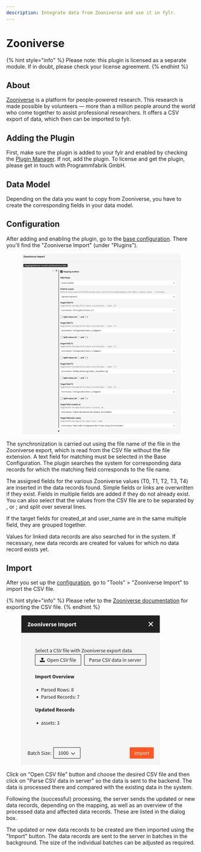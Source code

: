```yaml
---
description: Integrate data from Zooniverse and use it in fylr.
---
```


# Zooniverse

{% hint style="info" %}
Please note: this plugin is licensed as a separate module. If in doubt, please check your license agreement.
{% endhint %}

## About

[Zooniverse](https://www.zooniverse.org/) is a platform for people-powered research. This research is made possible by volunteers — more than a million people around the world who come together to assist professional researchers. It offers a CSV export of data, which then can be imported to fylr.

## Adding the Plugin

First, make sure the plugin is added to your fylr and enabled by checking the [Plugin Manager](../../for-administrators/plugin-manager.md). If not, add the plugin. To license and get the plugin, please get in touch with Programmfabrik GmbH.

## Data Model

Depending on the data you want to copy from Zooniverse, you have to create the corresponding fields in your data model.

## Configuration

After adding and enabling the plugin, go to the [base configuration](../../for-administrators/readme/). There you'll find the "Zooniverse Import" (under "Plugins").

<figure><img src="../../.gitbook/assets/zooniverse_fylr_en_baseconfig.png" alt=""><figcaption></figcaption></figure>

The synchronization is carried out using the file name of the file in the Zooniverse export, which is read from the CSV file without the file extension. A text field for matching must be selected in the Base Configuration. The plugin searches the system for corresponding data records for which the matching field corresponds to the file name.

The assigned fields for the various Zooniverse values (T0, T1, T2, T3, T4) are inserted in the data records found. Simple fields or links are overwritten if they exist. Fields in multiple fields are added if they do not already exist. You can also select that the values from the CSV file are to be separated by , or ; and split over several lines.

If the target fields for created\_at and user\_name are in the same multiple field, they are grouped together.

Values for linked data records are also searched for in the system. If necessary, new data records are created for values for which no data record exists yet.

## Import

After you set up the [configuration](zooniverse.md#configuration), go to "Tools" > "Zooniverse Import" to import the CSV file.&#x20;

{% hint style="info" %}
Please refer to the [Zooniverse documentation](https://help.zooniverse.org/next-steps/data-exports/) for exporting the CSV file.
{% endhint %}

<figure><img src="../../.gitbook/assets/zooniverse_fylr_en_import.png" alt=""><figcaption></figcaption></figure>

Click on "Open CSV file" button and choose the desired CSV file and then click on "Parse CSV data in server" so the data is sent to the backend. The data is processed there and compared with the existing data in the system.

Following the (successful) processing, the server sends the updated or new data records, depending on the mapping, as well as an overview of the processed data and affected data records. These are listed in the dialog box.

The updated or new data records to be created are then imported using the "Import" button. The data records are sent to the server in batches in the background. The size of the individual batches can be adjusted as required.
